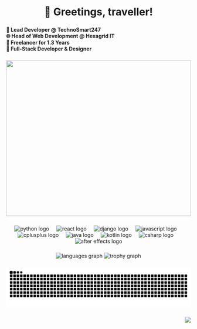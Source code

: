 <h1 align="center">🌸 Greetings, traveller!</h1>

###

<h4 align="left">💼 Lead Developer @ TechnoSmart247 <br>🌐 Head of Web Development @ Hexagrid IT<br>🚀 Freelancer for 1.3 Years<br>🎨 Full-Stack Developer & Designer</h4>

###

<!-- Custom GIF section - replace with your own -->
<div align="center">
  <img style="width: 100%;" height="425" src="https://i.imgur.com/sY3ni34.gif"  />
</div>

###

<div align="center">
  <img src="https://cdn.jsdelivr.net/gh/devicons/devicon/icons/python/python-original.svg" height="60" alt="python logo"  />
  <img width="12" />
  <img src="https://cdn.jsdelivr.net/gh/devicons/devicon/icons/react/react-original.svg" height="60" alt="react logo"  />
  <img width="12" />
  <img src="https://cdn.jsdelivr.net/gh/devicons/devicon/icons/django/django-plain.svg" height="60" alt="django logo"  />
  <img width="12" />
  <img src="https://cdn.jsdelivr.net/gh/devicons/devicon/icons/javascript/javascript-original.svg" height="60" alt="javascript logo"  />
  <img width="12" />
  <img src="https://cdn.jsdelivr.net/gh/devicons/devicon/icons/cplusplus/cplusplus-original.svg" height="60" alt="cplusplus logo"  />
  <img width="12" />
  <img src="https://cdn.jsdelivr.net/gh/devicons/devicon/icons/java/java-original.svg" height="60" alt="java logo"  />
  <img width="12" />
  <img src="https://cdn.jsdelivr.net/gh/devicons/devicon/icons/kotlin/kotlin-original.svg" height="60" alt="kotlin logo"  />
  <img width="12" />
  <img src="https://cdn.jsdelivr.net/gh/devicons/devicon/icons/csharp/csharp-original.svg" height="60" alt="csharp logo"  />
  <img width="12" />
  <img src="https://cdn.jsdelivr.net/gh/devicons/devicon/icons/aftereffects/aftereffects-original.svg" height="60" alt="after effects logo"  />
</div>

###

<div align="center">
  <img src="https://github-readme-stats.vercel.app/api/top-langs?username=Chace-Berry&locale=en&hide_title=false&layout=compact&card_width=320&langs_count=5&theme=tokyonight&hide_border=false&order=2&count_private=true" height="150" alt="languages graph"  />
  <img src="https://github-profile-trophy.vercel.app?username=Chace-Berry&theme=gitdimmed&column=7&row=1&margin-w=8&margin-h=8&no-bg=false&no-frame=false&order=4" height="150" alt="trophy graph"  />
</div>

###

<picture>
  <source media="(prefers-color-scheme: dark)" srcset="https://raw.githubusercontent.com/Chace-Berry/Chace-Berry/output/github-contribution-grid-snake-dark.svg">
  <source media="(prefers-color-scheme: light)" srcset="https://raw.githubusercontent.com/Chace-Berry/Chace-Berry/output/github-contribution-grid-snake.svg">
  <img alt="github contribution grid snake animation" src="https://raw.githubusercontent.com/Chace-Berry/Chace-Berry/output/github-contribution-grid-snake-dark.svg">
</picture>

###

<img align="right" src="https://visitor-badge.laobi.icu/badge?page_id=Chace-Berry.Chace-Berry&left_color=indigo&right_color=lavender&left_text=Wanderers"  />

###

